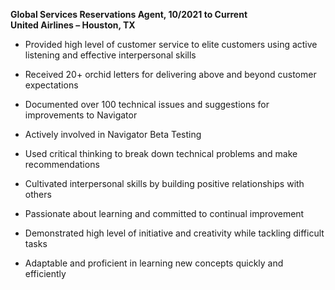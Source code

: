 **Global Services Reservations Agent, 10/2021 to Current**  
**United Airlines – Houston, TX**

* Provided high level of customer service 
to elite customers using active listening and effective 
interpersonal skills

* Received 20+ orchid letters for delivering above and beyond 
customer expectations

* Documented over 100 technical issues and suggestions for 
improvements to Navigator

* Actively involved in Navigator Beta Testing

* Used critical thinking to break down technical problems and 
make recommendations

* Cultivated interpersonal skills by building positive relationships 
with others

* Passionate about learning and committed to continual improvement

* Demonstrated high level of initiative and creativity while 
tackling difficult tasks

* Adaptable and proficient in learning new concepts quickly 
and efficiently
